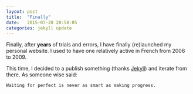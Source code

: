 ```yaml
---
layout: post
title:  "Finally"
date:   2015-07-28 20:50:05
categories: jekyll update
---
```


Finally, after **years** of trials and errors, I have finally (re)launched my personal website. I used to have one relatively active in French from 2006 to 2009.

This time, I decided to a publish something (thanks [Jekyll](http://jekyllrb.com)) and iterate from there. As someone wise said:

    Waiting for perfect is never as smart as making progress.
